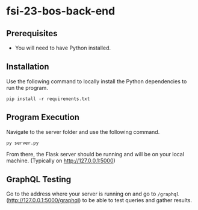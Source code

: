 # fsi-23-bos-back-end


## Prerequisites 

- You will need to have Python installed.

## Installation 

Use the following command to locally install the Python dependencies to run the program. 

```pip install -r requirements.txt```


## Program Execution

Navigate to the server folder and use the following command.

```py server.py```

From there, the Flask server should be running and will be on your local machine. (Typically on http://127.0.0.1:5000)

## GraphQL Testing

Go to the address where your server is running on and go to `/graphql` (http://127.0.0.1:5000/graphql) to be able to test queries and gather results. 

